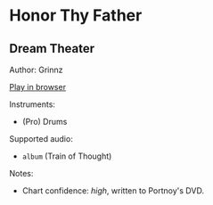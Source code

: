 # Honor Thy Father

## Dream Theater

Author: Grinnz

[Play in browser](http://pages.cs.wisc.edu/~tolly/customs/?title=honor-thy-father&artist=dream-theater)

Instruments:

  * (Pro) Drums

Supported audio:

  * `album` (Train of Thought)

Notes:

  * Chart confidence: *high*, written to Portnoy's DVD.

